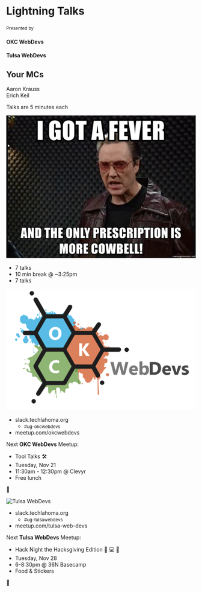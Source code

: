# Lightning Talks
<small>Presented by</small>
#### OKC WebDevs
#### Tulsa WebDevs

## Your MCs
Aaron Krauss
<br />Erich Keil

Talks are 5 minutes each

![Cowbell Fever](https://github.com/alkrauss48/talks/blob/master/announcements/thunderplains/images/cowbell.png?raw=true)

* 7 talks
* 10 min break @ ~3:25pm
* 7 talks

![OKC WebDevs](https://github.com/alkrauss48/talks/blob/master/announcements/images/okc-webdevs.png?raw=true)

* slack.techlahoma.org
    * <small>#ug-okcwebdevs</small>
* meetup.com/okcwebdevs

Next **OKC WebDevs** Meetup:
* Tool Talks 🛠️
* Tuesday, Nov 21
* 11:30am - 12:30pm @ Clevyr
* Free lunch

👏

![Tulsa WebDevs](https://raw.githubusercontent.com/tulsawebdevs/twd-branding/8cc55652e94e1793fc115a47fadb4ad65330dd2a/twd%20full%20logo/tulsawebdevs%20logo%20full.png)

* slack.techlahoma.org
   * <small>#ug-tulsawebdevs</small>
* meetup.com/tulsa-web-devs

Next **Tulsa WebDevs** Meetup:
* Hack Night the Hacksgiving Edition 🦃 💻 🥷
* Tuesday, Nov 28
* 6-8:30pm @ 36N Basecamp
* Food & Stickers

🎉
